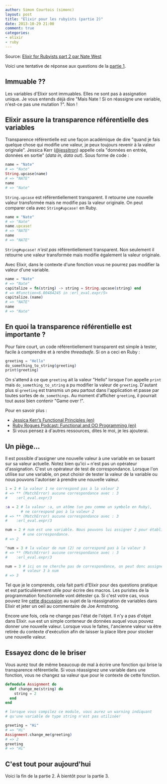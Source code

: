 ```yaml
---
author: Simon Courtois (simonc)
layout: post
title: "Elixir pour les rubyists (partie 2)"
date: 2013-10-29 21:00
comment: true
categories:
- elixir
- ruby
---
```


Source: [Elixir for Rubyists part 2 par Nate West](http://www.natescottwest.com/blog/2013/09/26/elixir-for-rubyists-part-2/)

Voici une tentative de réponse aux questions de la [partie 1](/article/elixir-pour-les-rubyists-1).

## Immuable ??

Les variables d'Elixir sont immuables. Elles ne sont pas à assignation unique.
Je vous entends déjà dire "Mais Nate ! Si on réassigne une variable, n'est-ce
pas une mutation ?". Non !

## Elixir assure la transparence référentielle des variables

Transparence référentielle est une façon académique de dire "quand je fais
quelque chose qui modifie une valeur, je peux toujours revenir à la valeur
originale". Jessica Kerr ([@jessitron](https://twitter.com/jessitron)) appelle
cela "données en entrée, données en sortie" (_data in, data out_). Sous forme
de code :

``` elixir
name = "Nate"
# => "Nate"
String.upcase(name)
# => "NATE"
name
# => "Nate"
```
`String.upcase` est référentiellement transparent. Il retourne une nouvelle
valeur transformée mais ne modifie pas la valeur originale. On peut comparer
cela avec `String#upcase!` en Ruby.

``` ruby
name = "Nate"
# => "Nate"
name.upcase!
# => "NATE"
name
# => "NATE"
```

`String#upcase!` _n'est pas_ référentiellement transparent. Non seulement il
retourne une valeur transformée mais modifie également la valeur originale.

Avec Elixir, dans le contexte d'une fonction vous ne pourrez pas modifier la
valeur d'une variable.

``` elixir
name = "Nate"
# => "Nate"
capitalize = fn(string) -> string = String.upcase(string) end
# => #Function<6.80484245 in :erl_eval.expr/5>
capitalize.(name)
# => "NATE"
name
# => "Nate"
```

## En quoi la transparence référentielle est importante ?

Pour faire court, un code référentiellement transparent est simple à tester,
facile à comprendre et à rendre _threadsafe_. Si on a ceci en Ruby :

``` elixir
greeting = "Hello"
do_something_to_string(greeting)
print(greeting)
```

On s'attend à ce que `greeting` ait la valeur "Hello" lorsque l'on appelle
`print` mais `do_something_to_string` a pu modifier la valeur de `greeting`.
D'autant plus si `greeting` est transmis un peu partout dans l'application et
passe par toutes sortes de `do_somethings`. Au moment d'afficher `greeting`, il
pourrait tout aussi bien contenir "Game over !".

Pour en savoir plus :

* [Jessica Kerr’s Functional Principles (en)](http://confreaks.com/videos/2382-rmw2013-functional-principles-for-oo-development)
* [Ruby Rogues Podcast: Functional and OO Programming (en)](http://rubyrogues.com/115-rr-functional-and-object-oriented-programming-with-jessica-kerr/)
* Si vous pensez à d'autres ressources, dites le moi, je les ajouterai.

## Un piège...

Il est possible d'assigner une nouvelle valeur à une variable en se basant sur
sa valeur actuelle. Notez bien qu'ici `=` n'est pas un opérateur d'assignation.
C'est un opérateur de test de correspondance. Lorsque l'on utilise sur une
variable, on peut choisir de tester la valeur de la variable ou nous pouvons
l'autoriser à prendre une nouvelle valeur.

``` elixir
1 = 2 # la valeur 1 ne correspond pas à la valeur 2
# => ** (MatchError) aucune correspondance avec : 3
#    :erl_eval.expr/3

:a = 2 # la valeur :a, un atôme (un peu comme un symbole en Ruby),
       # ne correspond pas à la valeur 2
# => ** (MatchError) aucune correspondance avec : 3
#    :erl_eval.expr/3

num = 2 # num est une variable. Nous pouvons lui assigner 2 pour établir
        # une correspondance.
# => 2

^num = 3 # la valeur de num (2) ne correspond pas à la valeur 3
# => ** (MatchError) aucune correspondance avec : 3
#    :erl_eval.expr/3

num = 3 # ici on ne cherche pas de correspondance, on peut donc assigner la
        # valeur 3 à num
# => 3
```

Tel que je le comprends, cela fait parti d'Elixir pour des questions pratique
et est particulièrement utile pour écrire des macros. Les puristes de la
programmation fonctionnelle vont détester ça. Si c'est votre cas, vous pouvez
lire [cette discussion](https://groups.google.com/forum/#!searchin/elixir-lang-core/single$20assignment/elixir-lang-core/FrK7MQGuqWc/2aimbHDAAHMJ)
au sujet de la réassignation de variables dans Elixir et jeter un oeil au
commentaire de Joe Armstrong.

Encore une fois, cela ne change pas l'état de l'objet. Il n'y a pas d'objet dans
Elixir. `num` est un simple conteneur de données auquel vous pouvez donner une
nouvelle valeur. Lorsque vous le faites, l'ancienne valeur va être retirée du
contexte d'exécution afin de laisser la place libre pour stocker une nouvelle
valeur.

## Essayez donc de le briser

Vous aurez tout de même beaucoup de mal à écrire une fonction qui brise la
transparence référentielle. Si vous réassignez une variable dans une fonction,
vous ne changez sa valeur que pour le contexte de cette fonction.

``` elixir
defmodule Assignment do
  def change_me(string) do
    string = 2
  end
end

# lorsque vous compilez ce module, vous aurez un warning indiquant
# qu'une variable de type string n'est pas utilisée!

greeting = "Hi"
# => "Hi"
Assignment.change_me(greeting)
# => 2
greeting
# => "Hi"
```

## C'est tout pour aujourd'hui

Voici la fin de la partie 2. À bientôt pour la partie 3.
